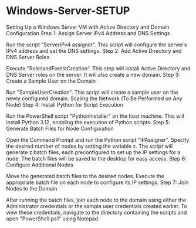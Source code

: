 # Windows-Server-SETUP

Setting Up a Windows Server VM with Active Directory and Domain Configuration
Step 1: Assign Server IPv4 Address and DNS Settings

Run the script "ServerIPv4 assigner".
This script will configure the server’s IPv4 address and set the DNS settings.
Step 2: Add Active Directory and DNS Server Roles

Execute "RolesandForestCreation".
This step will install Active Directory and DNS Server roles on the server.
It will also create a new domain.
Step 3: Create a Sample User on the Domain

Run "SampleUserCreation".
This script will create a sample user on the newly configured domain.
Scaling the Network (To Be Performed on Any Node)
Step 4: Install Python for Script Execution

Run the PowerShell script "PythonInstaller" on the host machine.
This will install Python 3.12, enabling the execution of Python scripts.
Step 5: Generate Batch Files for Node Configuration

Open the Command Prompt and run the Python script "IPAssigner".
Specify the desired number of nodes by setting the variable z.
The script will generate z batch files, each preconfigured to set up the IP settings for a node.
The batch files will be saved to the desktop for easy access.
Step 6: Configure Additional Nodes

Move the generated batch files to the desired nodes.
Execute the appropriate batch file on each node to configure its IP settings.
Step 7: Join Nodes to the Domain

After running the batch files, join each node to the domain using either the Administrator credentials or the sample user credentials created earlier.
To view these credentials, navigate to the directory containing the scripts and open "PowerShell.ps1" using Notepad:
